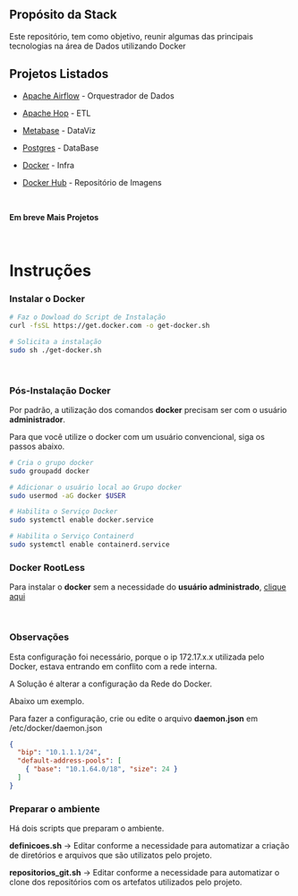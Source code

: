## Propósito da Stack

Este repositório, tem como objetivo, reunir algumas das principais tecnologias na área de Dados utilizando Docker

## Projetos Listados

- [Apache Airflow](https://airflow.apache.org/) - Orquestrador de Dados

- [Apache Hop](https://hop.apache.org/) - ETL

- [Metabase](https://www.metabase.com/) - DataViz

- [Postgres](https://www.postgresql.org/) - DataBase

- [Docker](https://docs.docker.com/) - Infra

- [Docker Hub](https://hub.docker.com/) - Repositório de Imagens

<br>

**Em breve Mais Projetos**

<br>

# Instruções

### Instalar o Docker

```bash
# Faz o Dowload do Script de Instalação
curl -fsSL https://get.docker.com -o get-docker.sh

# Solicita a instalação
sudo sh ./get-docker.sh
```

<br>

### Pós-Instalação Docker

Por padrão, a utilização dos comandos **docker** precisam ser com o usuário **administrador**.

Para que você utilize o docker com um usuário convencional, siga os passos abaixo.

```bash
# Cria o grupo docker
sudo groupadd docker

# Adicionar o usuário local ao Grupo docker
sudo usermod -aG docker $USER

# Habilita o Serviço Docker
sudo systemctl enable docker.service

# Habilita o Serviço Containerd 
sudo systemctl enable containerd.service
```

### Docker RootLess

Para instalar o **docker** sem a necessidade do **usuário administrado**, [clique aqui](https://docs.docker.com/engine/security/rootless/)

<br>

### Observações

Esta configuração foi necessário, porque o ip 172.17.x.x utilizada pelo Docker, estava entrando em conflito com a rede interna.

A Solução é alterar a configuração da Rede do Docker.

Abaixo um exemplo.

Para fazer a configuração, crie ou edite o arquivo **daemon.json** em /etc/docker/daemon.json

````json
{
  "bip": "10.1.1.1/24",
  "default-address-pools": [
    { "base": "10.1.64.0/18", "size": 24 }
  ]
}
````

### Preparar o ambiente

Há dois scripts que preparam o ambiente.

**definicoes.sh** -> Editar conforme a necessidade para automatizar a criação de diretórios e arquivos que são utilizatos pelo projeto.

**repositorios_git.sh** -> Editar conforme a necessidade para automatizar o clone dos repositórios com os artefatos utilizados pelo projeto.
